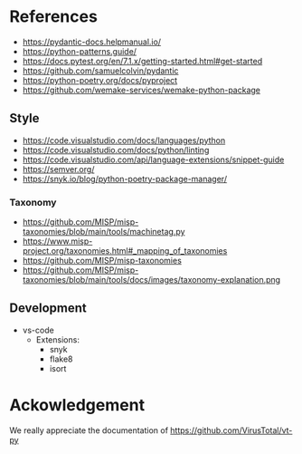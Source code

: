
# References

- https://pydantic-docs.helpmanual.io/
- https://python-patterns.guide/
- https://docs.pytest.org/en/7.1.x/getting-started.html#get-started
- https://github.com/samuelcolvin/pydantic
- https://python-poetry.org/docs/pyproject
- https://github.com/wemake-services/wemake-python-package

## Style

- https://code.visualstudio.com/docs/languages/python
- https://code.visualstudio.com/docs/python/linting
- https://code.visualstudio.com/api/language-extensions/snippet-guide
- https://semver.org/
- https://snyk.io/blog/python-poetry-package-manager/

### Taxonomy

- https://github.com/MISP/misp-taxonomies/blob/main/tools/machinetag.py
- https://www.misp-project.org/taxonomies.html#_mapping_of_taxonomies
- https://github.com/MISP/misp-taxonomies
- https://github.com/MISP/misp-taxonomies/blob/main/tools/docs/images/taxonomy-explanation.png

## Development

- vs-code
    - Extensions:
        - snyk
        - flake8
        - isort 


# Ackowledgement

We really appreciate the documentation of https://github.com/VirusTotal/vt-py
